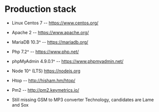 # Production stack

- Linux Centos 7
-- https://www.centos.org/

- Apache 2
-- https://www.apache.org/

- MariaDB 10.3^
-- https://mariadb.org/

- Php 7.2^
-- https://www.php.net/

- phpMyAdmin 4.9.0.1^
-- https://www.phpmyadmin.net/

- Node 10^ (LTS)
https://nodejs.org

- Htop
-- http://hisham.hm/htop/

- Pm2
-- http://pm2.keymetrics.io/

* Still missing GSM to MP3 converter Technology, candidates are Lame and Sox
